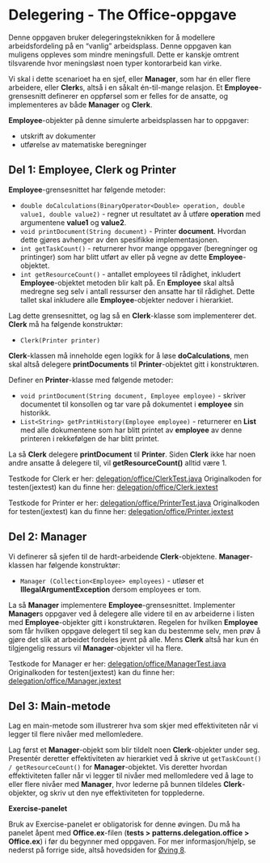# Delegering - The Office-oppgave

Denne oppgaven bruker delegeringsteknikken for å modellere arbeidsfordeling på en “vanlig” arbeidsplass. Denne oppgaven kan muligens oppleves som mindre meningsfull. Dette er kanskje omtrent tilsvarende hvor meningsløst noen typer kontorarbeid kan virke.

Vi skal i dette scenarioet ha en sjef, eller **Manager**, som har én eller flere arbeidere, eller **Clerk**s, altså i en såkalt én-til-mange relasjon. Et **Employee**-grensesnitt definerer en oppførsel som er felles for de ansatte, og implementeres av både **Manager** og **Clerk**.

**Employee**-objekter på denne simulerte arbeidsplassen har to oppgaver:

- utskrift av dokumenter
- utførelse av matematiske beregninger

## Del 1: Employee, Clerk og Printer

**Employee**-grensesnittet har følgende metoder:

- `double doCalculations(BinaryOperator<Double> operation, double value1, double value2)` - regner ut resultatet av å utføre **operation** med argumentene **value1** og **value2**.
- `void printDocument(String document)` - Printer **document**. Hvordan dette gjøres avhenger av den spesifikke implementasjonen.
- `int getTaskCount()` - returnerer hvor mange oppgaver (beregninger og printinger) som har blitt utført av eller på vegne av dette **Employee**-objektet.
- `int getResourceCount()` - antallet employees til rådighet, inkludert **Employee**-objektet metoden blir kalt på. En **Employee** skal altså medregne seg selv i antall ressurser den ansatte har til rådighet. Dette tallet skal inkludere alle **Employee**-objekter nedover i hierarkiet.

Lag dette grensesnittet, og lag så en **Clerk**-klasse som implementerer det. **Clerk** må ha følgende konstruktør:

- `Clerk(Printer printer)`

**Clerk**-klassen må inneholde egen logikk for å løse **doCalculations**, men skal altså delegere **printDocuments** til **Printer**-objektet gitt i konstruktøren.

Definer en **Printer**-klasse med følgende metoder:

- `void printDocument(String document, Employee employee)` - skriver documentet til konsollen og tar vare på dokumentet i **employee** sin historikk.
- `List<String> getPrintHistory(Employee employee)` - returnerer en **List<String>** med alle dokumentene som har blitt printet av **employee** av denne printeren i rekkefølgen de har blitt printet.

La så **Clerk** delegere **printDocument** til **Printer**. Siden **Clerk** ikke har noen andre ansatte å delegere til, vil **getResourceCount()** alltid være 1.

Testkode for Clerk er her: [delegation/office/ClerkTest.java](../../tests/patterns/delegation/office/ClerkTest.java) Originalkoden for testen(jextest) kan du finne her: [delegation/office/Clerk.jextest](../../tests/patterns/delegation/office/Clerk.jextest)

Testkode for Printer er her: [delegation/office/PrinterTest.java](../../tests/patterns/delegation/office/PrinterTest.java) Originalkoden for testen(jextest) kan du finne her: [delegation/office/Printer.jextest](../../tests/patterns/delegation/office/Printer.jextest)

## Del 2: Manager

Vi definerer så sjefen til de hardt-arbeidende **Clerk**-objektene. **Manager**-klassen har følgende konstruktør:

- `Manager (Collection<Employee> employees)` - utløser et **IllegalArgumentException** dersom employees er tom.

La så **Manager** implementere **Employee**-grensesnittet. Implementer **Manager**s oppgaver ved å delegere alle videre til en av arbeiderne i listen med **Employee**-objekter gitt i konstruktøren. Regelen for hvilken **Employee** som får hvilken oppgave delegert til seg kan du bestemme selv, men prøv å gjøre det slik at arbeidet fordeles jevnt på alle. Mens **Clerk** altså har kun én tilgjengelig ressurs vil **Manager**-objekter vil ha flere.

Testkode for Manager er her: [delegation/office/ManagerTest.java](../../tests/patterns/delegation/office/ManagerTest.java) Originalkoden for testen(jextest) kan du finne her: [delegation/office/Manager.jextest](../../tests/patterns/delegation/office/Manager.jextest)

## Del 3: Main-metode

Lag en main-metode som illustrerer hva som skjer med effektiviteten når vi legger til flere nivåer med mellomledere.

Lag først et **Manager**-objekt som blir tildelt noen **Clerk**-objekter under seg. Presentér deretter effektiviteten av hierarkiet ved å skrive ut `getTaskCount() / getResourceCount()` for **Manager**-objektet. Vis deretter hvordan effektiviteten faller når vi legger til nivåer med mellomledere ved å lage to eller flere nivåer med **Manager**, hvor lederne på bunnen tildeles **Clerk**-objekter, og skriv ut den nye effektiviteten for topplederne.

**Exercise-panelet**

Bruk av Exercise-panelet er obligatorisk for denne øvingen. Du må ha panelet åpent med **Office.ex**-filen (**tests > patterns.delegation.office > Office.ex**) i før du begynner med oppgaven. For mer informasjon/hjelp, se nederst på forrige side, altså hovedsiden for [Øving 8](./README.md).

